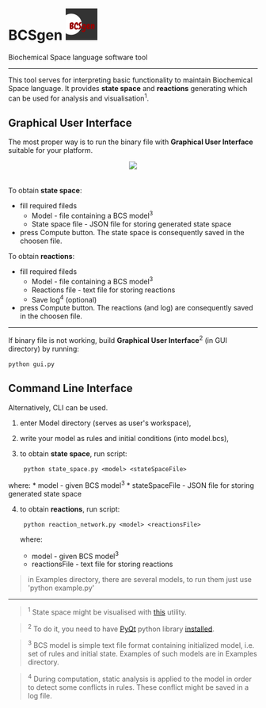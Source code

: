 # BCSgen <img src="https://raw.githubusercontent.com/sybila/BCSgen/master/GUI/icons/128x128.png" width="64">  

Biochemical Space language software tool

---

This tool serves for interpreting basic functionality to maintain Biochemical Space language. It provides __state space__ and __reactions__ generating which can be used for analysis and visualisation<sup>1</sup>.

## Graphical User Interface

The most proper way is to run the binary file with __Graphical User Interface__ suitable for your platform.

<div align="center">
  <img src="http://i.imgur.com/yMW6T8k.png"><br><br>
</div>

To obtain __state space__:
* fill required fileds
  * Model - file containing a BCS model<sup>3</sup>
  * State space file - JSON file for storing generated state space
* press Compute button. The state space is consequently saved in the choosen file.

To obtain __reactions__:
* fill required fileds
  * Model - file containing a BCS model<sup>3</sup>
  * Reactions file - text file for storing reactions
  * Save log<sup>4</sup> (optional)
* press Compute button. The reactions (and log) are consequently saved in the choosen file.
  
---

If binary file is not working, build __Graphical User Interface__<sup>2</sup> (in GUI directory) by running:

    python gui.py
    
## Command Line Interface

Alternatively, CLI can be used.

1. enter Model directory (serves as user's workspace),
2. write your model as rules and initial conditions (into model.bcs),
3. to obtain __state space__, run script:

        python state_space.py <model> <stateSpaceFile>
        
  where:
    * model - given BCS model<sup>3</sup>
    * stateSpaceFile - JSON file for storing generated state space
    
4. to obtain __reactions__, run script:

        python reaction_network.py <model> <reactionsFile>
        
   where:
     * model - given BCS model<sup>3</sup>
     * reactionsFile - text file for storing reactions

> in Examples directory, there are several models, to run them just use 'python example.py'

---
> <sup>1</sup> State space might be visualised with [this](https://github.com/mathooo/NetworkVISUAL) utility.

> <sup>2</sup> To do it, you need to have [PyQt](https://wiki.python.org/moin/PyQt) python library [installed](http://pythoncentral.io/install-pyside-pyqt-on-windows-mac-linux/).

> <sup>3</sup> BCS model is simple text file format containing initialized model, i.e. set of rules and initial state. Examples of such models are in Examples directory.

> <sup>4</sup> During computation, static analysis is applied to the model in order to detect some conflicts in rules. These conflict might be saved in a log file.
